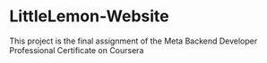 # LittleLemon-Website
This project is the final assignment of the Meta Backend Developer Professional Certificate on Coursera
